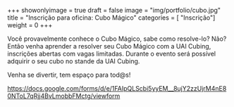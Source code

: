+++
showonlyimage = true
draft = false
image = "img/portfolio/cubo.jpg"
title = "Inscrição para oficina: Cubo Mágico"
categories = [ "Inscrição"]
weight = 0
+++

Você provavelmente conhece o Cubo Mágico, sabe como resolve-lo? Não? Então venha aprender a resolver seu Cubo Mágico com a UAI Cubing, inscrições abertas com vagas limitadas. Durante o evento será possível adquirir o seu cubo no stande da UAI Cubing.

Venha se divertir, tem espaço para tod@s! 

https://docs.google.com/forms/d/e/1FAIpQLScbi5yyEM__8ujY2zzUjrM4nE80NToL7qRjj4BvLmobbFMctg/viewform